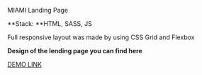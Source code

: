 MIAMI Landing Page

**Stack: **HTML, SASS, JS

Full responsive layout was made by using CSS Grid and Flexbox

**Design of the lending page you can find here**

[DEMO LINK](https://eugenebondar0508.github.io/layout_miami/)
